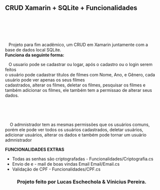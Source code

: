 <h2>CRUD Xamarin + SQLite + Funcionalidades</h2> <br><br><br><br>
  
  <p> &nbsp;&nbsp;&nbsp;Projeto para fim acadêmico, um CRUD em Xamarin juntamente com a base de dados local SQLite.<br>
      <strong>Funciona da seguinte forma:</strong><br>
      <p> &nbsp;&nbsp;&nbsp;O usuario pode se cadastrar ou logar, após o cadastro ou o login serem feitos<br>
          o usuário pode cadastrar títulos de filmes com Nome, Ano, e Gênero, cada usuário pode ver apenas os seus filmes<br>                       cadastrados, alterar os filmes, deletar os filmes, pesquisar os filmes e também adicionar os filmes, ele também tem a permissao de alterar seus dados.</p>
          
<br>
<br><br>

<p>&nbsp;&nbsp;&nbsp; O admnistrador tem as mesmas permissões que os usuários comuns, porém ele pode ver todos os usuários cadastrados, deletar usuários, adicionar usuários, alterar os dados e também pode tornar um usuário admnistrador</p>


<strong>FUNCIONALIDADES EXTRAS</strong>

<ul>
  <li> Todas as senhas são criptografadas - Funcionalidades/Criptografia.cs</li>
  <li> Envio de e - mail de boas vindas Email Email/Email.cs</li>
  <li> Validação de CPF - Funcionalidades/CPF.cs </li>

</ul>

<footer>

 <center>
  <strong>
    <h3>Projeto feito por Lucas Eschechola & Vínicius Pereira.</h3>
  </strong>
 </center>
 
</footer>
